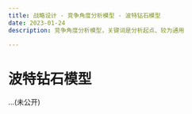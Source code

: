 ```yaml
---
title: 战略设计 - 竞争角度分析模型 - 波特钻石模型
date: 2023-01-24
description: 竞争角度分析模型，关键词是分析起点、较为通用

---
```


# 波特钻石模型

...(未公开)